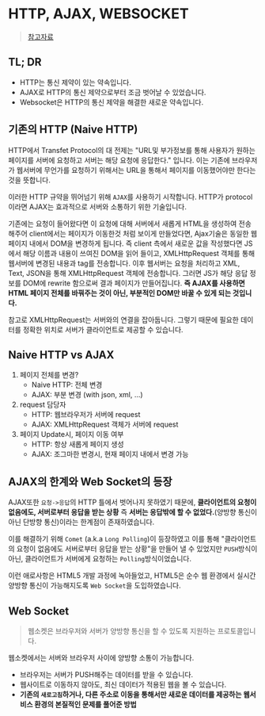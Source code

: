 # HTTP, AJAX, WEBSOCKET 
> [참고자료](https://medium.com/@chullino/http%EC%97%90%EC%84%9C%EB%B6%80%ED%84%B0-websocket%EA%B9%8C%EC%A7%80-94df91988788)

## TL; DR
- HTTP는 통신 제약이 있는 약속입니다.
- AJAX로 HTTP의 통신 제약으로부터 조금 벗어날 수 있었습니다.
- Websocket은 HTTP의 통신 제약을 해결한 새로운 약속입니다.

## 기존의 HTTP (Naive HTTP)

HTTP에서 Transfet Protocol의 대 전제는 "URL및 부가정보를 통해 사용자가 원하는 페이지를 서버에 요청하고 서버는 해당 요청에 응답한다." 입니다. 이는 기존에 브라우저가 웹서버에 무언가를 요청하기 위해서는 URL을 통해서 페이지를 이동했어야만 한다는 것을 뜻합니다.

이러한 HTTP 규약을 뛰어넘기 위해 `AJAX`를 사용하기 시작합니다.
HTTP가 protocol이라면 AJAX는 효과적으로 서버와 소통하기 위한 기술입니다.

기존에는 요청이 들어왔다면 이 요청에 대해 서버에서 새롭게 HTML을 생성하여 전송해주어 client에서는 페이지가 이동한것 처럼 보이게 만들었다면, Ajax기술은 동일한 웹페이지 내에서 DOM을 변경하게 됩니다. 즉 client 측에서 새로운 값을 작성했다면 JS에서 해당 이름과 내용이 쓰여진 DOM을 읽어 들이고, XMLHttpRequest 객체를 통해 웹서버에 변경된 내용과 tag를 전송합니다. 이후 웹서버는 요청을 처리하고 XML, Text, JSON을 통해 XMLHttpRequest 객체에 전송합니다. 그러면 JS가 해당 응답 정보를 DOM에 rewrite 함으로써 결과 페이지가 만들어집니다. **즉 AJAX를 사용하면 HTML 페이지 전체를 바꿔주는 것이 아닌, 부분적인 DOM만 바꿀 수 있게 되는 것입니다.**

참고로 XMLHttpRequest는 서버와의 연결을 잡아둡니다. 그렇기 때문에 필요한 데이터를 정확한 위치로 서버가 클라이언트로 제공할 수 있습니다.

## Naive HTTP vs AJAX

1. 페이지 전체를 변경?
   - Naive HTTP: 전체 변경
   - AJAX: 부분 변경 (with json, xml, ...)
2. request 담당자
   - HTTP: 웹브라우저가 서버에 request
   - AJAX: XMLHttpRequest 객체가 서버에 request
3. 페이지 Update시, 페이지 이동 여부
   - HTTP: 항상 새롭게 페이지 생성
   - AJAX: 조그마한 변경시, 현재 페이지 내에서 변경 가능


## AJAX의 한계와 Web Socket의 등장
AJAX또한 `요청->응답`의 HTTP 틀에서 벗어나지 못하였기 때문에, **클라이언트의 요청이 없음에도, 서버로부터 응답을 받는 상황** 즉 **서버는 응답밖에 할 수 없었다.**(양방향 통신이 아닌 단방향 통신)이라는 한계점이 존재하였습니다.

이를 해결하기 위해 `Comet` (a.k.a `Long Polling`)이 등장하였고 이를 통해 "클라이언트의 요청이 없음에도 서버로부터 응답을 받는 상황"을 만들어 낼 수 있었지만 `PUSH`방식이 아닌, 클라이언트가 서버에게 요청하는 `Polling`방식이었습니다.

이런 애로사항은 HTML5 개발 과정에 녹아들었고, HTML5은 순수 웹 환경에서 실시간 양방향 통신이 가능해지도록 `Web Socket`을 도입하였습니다.

## Web Socket
> 웹소켓은 브라우저와 서버가 양방향 통신을 할 수 있도록 지원하는 프로토콜입니다.

웹소켓에서는 서버와 브라우저 사이에 양방향 소통이 가능합니다.

   - 브라우저는 서버가 PUSH해주는 데이터를 받을 수 있습니다.
   - 웹사이트로 이동하지 않아도, 최신 데이터가 적용된 웹을 볼 수 있습니다.
   - **기존의 `새로고침`하거나, 다른 주소로 이동을 통해서만 새로운 데이터를 제공하는 웹서비스 환경의 본질적인 문제를 풀어준 방법**

